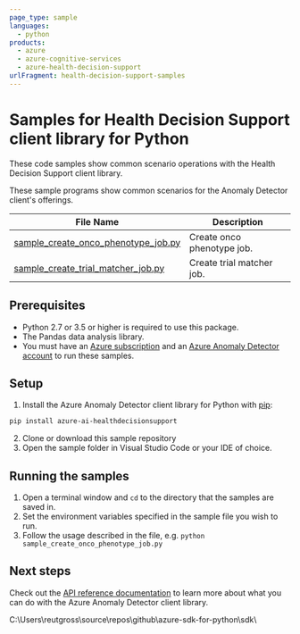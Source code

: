 ```yaml
---
page_type: sample
languages:
  - python
products:
  - azure
  - azure-cognitive-services
  - azure-health-decision-support
urlFragment: health-decision-support-samples
---
```


# Samples for Health Decision Support client library for Python

These code samples show common scenario operations with the Health Decision Support client library.

These sample programs show common scenarios for the Anomaly Detector client's offerings.

|**File Name**|**Description**|
|----------------|-------------|
|[sample_create_onco_phenotype_job.py][sample_create_onco_phenotype_job] |Create onco phenotype job.|
|[sample_create_trial_matcher_job.py][sample_create_trial_matcher_job] |Create trial matcher job.|


## Prerequisites
* Python 2.7 or 3.5 or higher is required to use this package.
* The Pandas data analysis library.
* You must have an [Azure subscription][azure_subscription] and an
[Azure Anomaly Detector account][azure_anomaly_detector_account] to run these samples.

## Setup

1. Install the Azure Anomaly Detector client library for Python with [pip][pip]:

```bash
pip install azure-ai-healthdecisionsupport
```

2. Clone or download this sample repository
3. Open the sample folder in Visual Studio Code or your IDE of choice.

## Running the samples

1. Open a terminal window and `cd` to the directory that the samples are saved in.
2. Set the environment variables specified in the sample file you wish to run.
3. Follow the usage described in the file, e.g. `python sample_create_onco_phenotype_job.py`

## Next steps

Check out the [API reference documentation][python-fr-ref-docs] to learn more about
what you can do with the Azure Anomaly Detector client library.

[pip]: https://pypi.org/project/pip/
[azure_subscription]: https://azure.microsoft.com/free/cognitive-services
[azure_anomaly_detector_account]: https://ms.portal.azure.com/#create/Microsoft.CognitiveServicesAnomalyDetector
[python-fr-ref-docs]: https://azuresdkdocs.blob.core.windows.net/$web/python/azure-cognitiveservices-anomalydetector/0.3.0/index.html

[sample_create_onco_phenotype_job]: https://github.com/Azure/azure-sdk-for-python/blob/main/sdk/healthdecisionsupport/azure-ai-healthdecisionsupport/samples/sample_create_onco_phenotype_job.py
[sample_create_trial_matcher_job]: https://github.com/Azure/azure-sdk-for-python/blob/main/sdk/healthdecisionsupport/azure-ai-healthdecisionsupport/samples/sample_create_trial_matcher_job.py

C:\Users\reutgross\source\repos\github\azure-sdk-for-python\sdk\